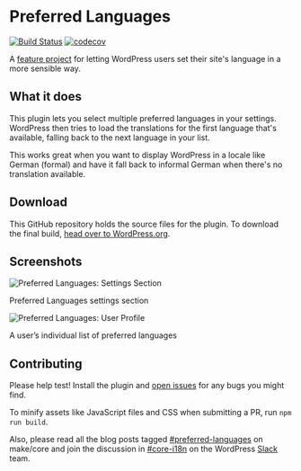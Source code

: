 # Preferred Languages

[![Build Status](https://travis-ci.com/swissspidy/preferred-languages.svg?branch=master)](https://travis-ci.com/swissspidy/preferred-languages) [![codecov](https://codecov.io/gh/swissspidy/preferred-languages/branch/master/graph/badge.svg)](https://codecov.io/gh/swissspidy/preferred-languages)

A [feature project](https://make.wordpress.org/core/features/) for letting WordPress users set their site's language in a more sensible way.

## What it does

This plugin lets you select multiple preferred languages in your settings. WordPress then tries to load the translations for the first language that's available, falling back to the next language in your list.

This works great when you want to display WordPress in a locale like German (formal) and have it fall back to informal German when there's no translation available.

## Download

This GitHub repository holds the source files for the plugin. To download the final build, [head over to WordPress.org](https://wordpress.org/plugins/preferred-languages/).

## Screenshots

![Preferred Languages: Settings Section](https://ps.w.org/preferred-languages/assets/screenshot-1.png?rev=1739409)

Preferred Languages settings section

![Preferred Languages: User Profile](https://ps.w.org/preferred-languages/assets/screenshot-2.png?rev=1739409)

A user’s individual list of preferred languages

## Contributing

Please help test! Install the plugin and [open issues](https://github.com/swissspidy/preferred-languages/issues) for any bugs you might find.

To minify assets like JavaScript files and CSS when submitting a PR, run `npm run build`. 

Also, please read all the blog posts tagged [#preferred-languages](https://make.wordpress.org/core/tag/preferred-languages/) on make/core and join the discussion in [#core-i18n](https://wordpress.slack.com/messages/#core-i18n) on the WordPress [Slack](https://make.wordpress.org/chat/) team.
